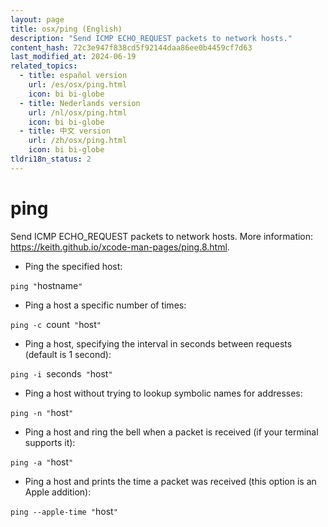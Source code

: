 ```yaml
---
layout: page
title: osx/ping (English)
description: "Send ICMP ECHO_REQUEST packets to network hosts."
content_hash: 72c3e947f838cd5f92144daa86ee0b4459cf7d63
last_modified_at: 2024-06-19
related_topics:
  - title: español version
    url: /es/osx/ping.html
    icon: bi bi-globe
  - title: Nederlands version
    url: /nl/osx/ping.html
    icon: bi bi-globe
  - title: 中文 version
    url: /zh/osx/ping.html
    icon: bi bi-globe
tldri18n_status: 2
---
```

# ping

Send ICMP ECHO_REQUEST packets to network hosts.
More information: <https://keith.github.io/xcode-man-pages/ping.8.html>.

- Ping the specified host:

`ping "`<span class="tldr-var badge badge-pill bg-dark-lm bg-white-dm text-white-lm text-dark-dm font-weight-bold">hostname</span>`"`

- Ping a host a specific number of times:

`ping -c `<span class="tldr-var badge badge-pill bg-dark-lm bg-white-dm text-white-lm text-dark-dm font-weight-bold">count</span>` "`<span class="tldr-var badge badge-pill bg-dark-lm bg-white-dm text-white-lm text-dark-dm font-weight-bold">host</span>`"`

- Ping a host, specifying the interval in seconds between requests (default is 1 second):

`ping -i `<span class="tldr-var badge badge-pill bg-dark-lm bg-white-dm text-white-lm text-dark-dm font-weight-bold">seconds</span>` "`<span class="tldr-var badge badge-pill bg-dark-lm bg-white-dm text-white-lm text-dark-dm font-weight-bold">host</span>`"`

- Ping a host without trying to lookup symbolic names for addresses:

`ping -n "`<span class="tldr-var badge badge-pill bg-dark-lm bg-white-dm text-white-lm text-dark-dm font-weight-bold">host</span>`"`

- Ping a host and ring the bell when a packet is received (if your terminal supports it):

`ping -a "`<span class="tldr-var badge badge-pill bg-dark-lm bg-white-dm text-white-lm text-dark-dm font-weight-bold">host</span>`"`

- Ping a host and prints the time a packet was received (this option is an Apple addition):

`ping --apple-time "`<span class="tldr-var badge badge-pill bg-dark-lm bg-white-dm text-white-lm text-dark-dm font-weight-bold">host</span>`"`
